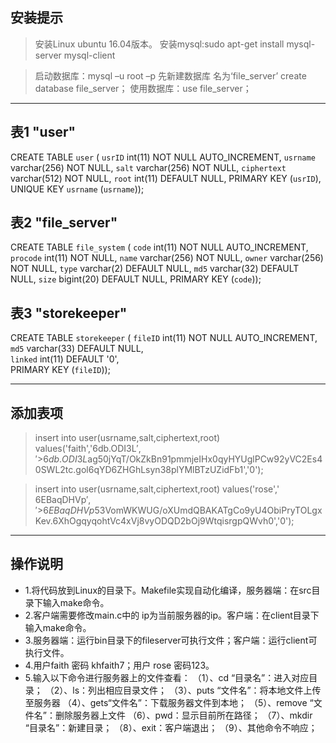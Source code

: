 ## 安装提示
>安装Linux ubuntu 16.04版本。
>安装mysql:sudo apt-get install mysql-server mysql-client

>启动数据库：mysql –u root –p
>先新建数据库 名为‘file_server’ 
>create database file_server；
>使用数据库：use file_server； 
-------------------------------
## 表1 "user"

 CREATE TABLE `user` (
`usrID` int(11) NOT NULL AUTO_INCREMENT,
`usrname` varchar(256) NOT NULL,
`salt` varchar(256) NOT NULL,
`ciphertext` varchar(512) NOT NULL,
`root` int(11) DEFAULT NULL,
PRIMARY KEY (`usrID`),
UNIQUE KEY `usrname` (`usrname`)); 


## 表2 "file_server"

 CREATE TABLE `file_system` (
 `code` int(11) NOT NULL AUTO_INCREMENT,
 `procode` int(11) NOT NULL,
 `name` varchar(256) NOT NULL,
 `owner` varchar(256) NOT NULL,
 `type` varchar(2) DEFAULT NULL,
 `md5` varchar(32) DEFAULT NULL,
  `size` bigint(20) DEFAULT NULL,
  PRIMARY KEY (`code`));


## 表3 "storekeeper"

CREATE TABLE `storekeeper` (
`fileID` int(11) NOT NULL AUTO_INCREMENT,
`md5` varchar(33) DEFAULT NULL,					   
`linked` int(11) DEFAULT '0',					     
PRIMARY KEY (`fileID`));

-------------------------------
## 添加表项

>insert into user(usrname,salt,ciphertext,root) values('faith','$6$db.ODI3L$',' >$6$db.ODI3L$ag50jYqT/OkZkBn91pmmjeIHx0qyHYUglPCw92yVC2Es40SWL2tc.gol6qYD6ZHGhLsyn38plYMlBTzUZidFb1','0');

>insert into user(usrname,salt,ciphertext,root) values('rose',' $6$EBaqDHVp$',' >$6$EBaqDHVp$53VomWKWUG/oXUmdQBAKATgCo9yU4ObiPryTOLgxKev.6XhOgqyqohtVc4xVj8vyODQD2bOj9WtqisrgpQWvh0','0');

-------------------------------
## 操作说明
* 1.将代码放到Linux的目录下。Makefile实现自动化编译，服务器端：在src目录下输入make命令。
* 2.客户端需要修改main.c中的 ip为当前服务器的ip。客户端：在client目录下输入make命令。
* 3.服务器端：运行bin目录下的fileserver可执行文件；客户端：运行client可执行文件。
* 4.用户faith 密码 khfaith7；用户 rose 密码123。
* 5.输入以下命令进行服务器上的文件查看：
（1）、cd “目录名”：进入对应目录；
（2）、ls：列出相应目录文件；
（3）、puts “文件名”：将本地文件上传至服务器
（4）、gets“文件名”：下载服务器文件到本地；
（5）、remove “文件名”：删除服务器上文件
（6）、pwd：显示目前所在路径；
（7）、mkdir “目录名”：新建目录；
（8）、exit：客户端退出；
（9）、其他命令不响应；
